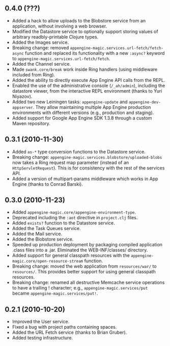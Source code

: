 ## 0.4.0 (???)

* Added a hack to allow uploads to the Blobstore service from an application,
  without involving a web browser.
* Modified the Datastore service to optionally support storing values of
  arbitrary readbly-printable Clojure types.
* Added the Images service.
* Breaking change: removed `appengine-magic.services.url-fetch/fetch-async`
  function and replaced its functionality with a new `:async?` keyword to
  `appengine-magic.services.url-fetch/fetch`.
* Added the Channel service.
* Made `swank.core/break` work inside Ring handlers (using middleware included
  from Ring).
* Added the ability to directly execute App Engine API calls from the REPL.
* Enabled the use of the administrative console (`/_ah/admin`), including the
  datastore viewer, from the interactive REPL environment (thanks to Yuri
  Niyazov).
* Added two new Leiningen tasks: `appengine-update` and
  `appengine-dev-appserver`. They allow maintaining multiple App Engine
  production environments with different versions (e.g., production and
  staging).
* Added support for Google App Engine SDK 1.3.8 through a custom Maven
  repository.


## 0.3.1 (2010-11-30)

* Added `as-*` type conversion functions to the Datastore service.
* Breaking change: `appengine-magic.services.blobstore/uploaded-blobs` now takes
  a Ring request map parameter (instead of an `HttpServletRequest`). This is for
  consistency with the rest of the services API.
* Added a version of multipart-params middleware which works in App Engine
  (thanks to Conrad Barski).


## 0.3.0 (2010-11-23)

* Added `appengine-magic.core/appengine-environment-type`.
* Deprecated including the `:aot` directive in `project.clj` files.
* Added `exists?` function to the Datastore service.
* Added the Task Queues service.
* Added the Mail service.
* Added the Blobstore service.
* Speeded up production deployment by packaging compiled application .class
  files into a .jar. Eliminated the WEB-INF/classes/ directory.
* Added support for general classpath resources with the
  `appengine-magic.core/open-resource-stream` function.
* Breaking change: moved the web application from `resources/war/` to
  `resources/`. This provides better support for using general classpath
  resources.
* Breaking change: renamed all destructive Memcache service operations to have a
  trailing ! character; e.g., `appengine-magic.services/put` became
  `appengine-magic.services/put!`.


## 0.2.1 (2010-10-20)

* Improved the User service.
* Fixed a bug with project paths containing spaces.
* Added the URL Fetch service (thanks to Brian Gruber).
* Added testing infrastructure.
